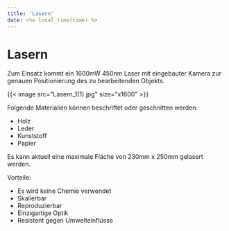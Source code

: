 ```yaml
---
title: 'Lasern'
date: <%= local_time(time) %>
---
```


# Lasern
Zum Einsatz kommt ein 1600mW 450nm Laser mit eingebauter Kamera zur genauen Positionierung des zu bearbeitenden Objekts.
<div class="flex flex-wrap justify-center items-center w-full max-w-xl mx-auto mt-6">
    {{< image src="Lasern_1(1).jpg" size="x1600" >}}
</div>

Folgende Materialien können beschriftet oder geschnitten werden: 
<ul>
    <li>Holz</li>
    <li>Leder</li>
    <li>Kunststoff</li>
    <li>Papier</li>
</ul>

Es kann aktuell eine maximale Fläche von 230mm x 250mm gelasert werden.

Vorteile:
* Es wird keine Chemie verwendet
* Skalierbar
* Reproduzierbar
* Einzigartige Optik
* Resistent gegen Umwelteinflüsse
